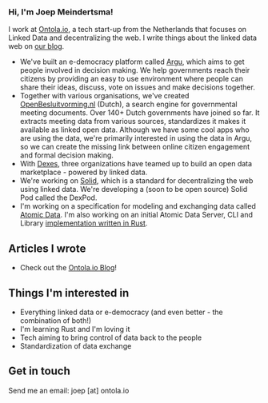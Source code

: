 ### Hi, I'm Joep Meindertsma!

I work at [Ontola.io](https://ontola.io), a tech start-up from the Netherlands that focuses on Linked Data and decentralizing the web. I write things about the linked data web on [our blog](https://ontola.io/blog/).
- We've built an e-democracy platform called [Argu](https://argu.co), which aims to get people involved in decision making. We help governments reach their citizens by providing an easy to use environment where people can share their ideas, discuss, vote on issues and make decisions together.
- Together with various organisations, we've created [OpenBesluitvorming.nl](openbesluitvorming.nl/) (Dutch), a search engine for governmental meeting documents. Over 140+ Dutch governments have joined so far. It extracts meeting data from various sources, standardizes it makes it available as linked open data. Although we have some cool apps who are using the data, we're primarily interested in using the data in Argu, so we can create the missing link between online citizen engagement and formal decision making.
- With [Dexes](https://dexes.nl), three organizations have teamed up to build an open data marketplace - powered by linked data.
- We're working on [Solid](https://solid.mit.edu/), which is a standard for decentralizing the web using linked data. We're developing a (soon to be open source) Solid Pod called the DexPod.
- I'm working on a specification for modeling and exchanging data called [Atomic Data](https://docs.atomicdata.dev). I'm also working on an initial Atomic Data Server, CLI  and Library [implementation written in Rust](https://github.com/joepio/atomic).

## Articles I wrote

- Check out the [Ontola.io Blog](https://ontola.io/blog)!

## Things I'm interested in

- Everything linked data or e-democracy (and even better - the combination of both!)
- I'm learning Rust and I'm loving it
- Tech aiming to bring control of data back to the people
- Standardization of data exchange

## Get in touch

Send me an email: joep [at] ontola.io 
